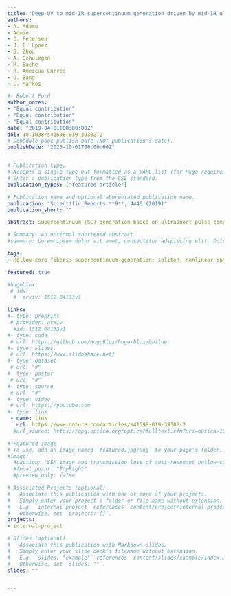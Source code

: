 ```yaml
---
title: "Deep-UV to mid-IR supercontinuum generation driven by mid-IR ultrashort pulses in a gas-filled hollow-core fiber"
authors:
- A. Adamu
- Admin
- C. Petersen
- J. E. Lpoez
- B. Zhou
- A. Schülzgen
- M. Bache
- R. Amezcua Correa
- O. Bang
- C. Markos

#- Robert Ford
author_notes:
- "Equal contribution"
- "Equal contribution"
- "Equal contribution"
date: "2019-04-01T00:00:00Z"
doi: 10.1038/s41598-019-39302-2
# Schedule page publish date (NOT publication's date).
publishDate: "2023-10-01T00:00:00Z"


# Publication type.
# Accepts a single type but formatted as a YAML list (for Hugo requirements).
# Enter a publication type from the CSL standard.
publication_types: ["featured-article"]

# Publication name and optional abbreviated publication name.
publication: "Scientific Reports **9**, 4446 (2019)"
publication_short: ""

abstract: Supercontinuum (SC) generation based on ultrashort pulse compression constitutes one of the most promising technologies towards ultra-wide bandwidth, high-brightness, and spatially coherent light sources for applications such as spectroscopy and microscopy. Here, multi-octave SC generation in a gas-filled hollow-core antiresonant fiber (HC-ARF) is reported spanning from 200 nm in the deep ultraviolet (DUV) to 4000 nm in the mid-infrared (mid-IR) having an output energy of 5 μJ. This was obtained by pumping at the center wavelength of the first anti-resonant transmission window (2460 nm) with ~100 fs pulses and an injected pulse energy of ~8 μJ. The mechanism behind the extreme spectral broadening relies upon intense soliton-plasma nonlinear dynamics which leads to efficient soliton self-compression and phase-matched dispersive wave (DW) emission in the DUV region. The strongest DW is observed at 275 nm which corresponds to the calculated phase-matching wavelength of the pump. Furthermore, the effect of changing the pump pulse energy and gas pressure on the nonlinear dynamics and their direct impact on SC generation was investigated. This work represents another step towards gas-filled fiber-based coherent sources, which is set to have a major impact on applications spanning from DUV to mid-IR.

# Summary. An optional shortened abstract.
#summary: Lorem ipsum dolor sit amet, consectetur adipiscing elit. Duis posuere tellus ac convallis placerat. Proin tincidunt magna sed ex sollicitudin condimentum.

tags:
- Hollow-core fibers; supercontinuum-generation; soliton; nonlinear optics

featured: true

#hugoblox:
 # ids:
  #  arxiv: 1512.04133v1

links:
#- type: preprint
 # provider: arxiv
  #id: 1512.04133v1
#- type: code
 # url: https://github.com/HugoBlox/hugo-blox-builder
#- type: slides
 # url: https://www.slideshare.net/
#- type: dataset
 # url: "#"
#- type: poster
 # url: "#"
#- type: source
 # url: "#"
#- type: video
 # url: https://youtube.com
#- type: link
 - name: link
   url: https://www.nature.com/articles/s41598-019-39302-2
  #url_source: https://opg.optica.org/optica/fulltext.cfm?uri=optica-10-10-1253

# Featured image
# To use, add an image named `featured.jpg/png` to your page's folder. 
#image:
  #caption: 'SEM image and transmission loss of anti-resonant hollow-core fiber'
  #focal_point: "TopRight"
  #preview_only: false

# Associated Projects (optional).
#   Associate this publication with one or more of your projects.
#   Simply enter your project's folder or file name without extension.
#   E.g. `internal-project` references `content/project/internal-project/index.md`.
#   Otherwise, set `projects: []`.
projects:
- internal-project

# Slides (optional).
#   Associate this publication with Markdown slides.
#   Simply enter your slide deck's filename without extension.
#   E.g. `slides: "example"` references `content/slides/example/index.md`.
#   Otherwise, set `slides: ""`.
slides: ""


---
```

